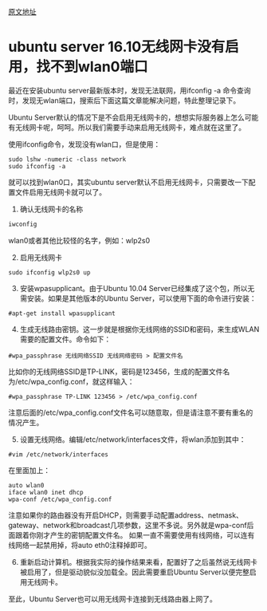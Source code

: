 [原文地址](http://www.linuxdiyf.com/linux/29760.html)

# ubuntu server 16.10无线网卡没有启用，找不到wlan0端口

最近在安装ubuntu server最新版本时，发现无法联网，用ifconfig -a 命令查询时，发现无wlan端口，搜索后下面这篇文章能解决问题，特此整理记录下。
 
Ubuntu Server默认的情况下是不会启用无线网卡的，想想实际服务器上怎么可能有无线网卡呢，呵呵。所以我们需要手动来启用无线网卡，难点就在这里了。

使用ifconfig命令，发现没有wlan口，但是使用：
```ssh
sudo lshw -numeric -class network
sudo ifconfig -a
```


就可以找到wlan0口，其实ubuntu server默认不启用无线网卡，只需要改一下配置文件启用无线网卡就可以了。

1. 确认无线网卡的名称
```sh
iwconfig
```
wlan0或者其他比较怪的名字，例如：wlp2s0

2. 启用无线网卡 
```ssh
sudo ifconfig wlp2s0 up
```

3. 安装wpasupplicant。由于Ubuntu 10.04 Server已经集成了这个包，所以无需安装。如果是其他版本的Ubuntu Server，可以使用下面的命令进行安装：
```ssh
#apt-get install wpasupplicant
```
4. 生成无线路由密钥。这一步就是根据你无线网络的SSID和密码，来生成WLAN需要的配置文件。命令如下：
```ssh
#wpa_passphrase 无线网络SSID 无线网络密码 > 配置文件名
```
比如你的无线网络SSID是TP-LINK，密码是123456，生成的配置文件名为/etc/wpa_config.conf，就这样输入：
```ssh
#wpa_passphrase TP-LINK 123456 > /etc/wpa_config.conf
```
注意后面的/etc/wpa_config.conf文件名可以随意取，但是请注意不要有重名的情况产生。
 
5. 设置无线网络。编辑/etc/network/interfaces文件，将wlan添加到其中：
```ssh
#vim /etc/network/interfaces
```
在里面加上：
```ssh
auto wlan0
iface wlan0 inet dhcp
wpa-conf /etc/wpa_config.conf
```
注意如果你的路由器没有开启DHCP，则需要手动配置address、netmask、gateway、network和broadcast几项参数，这里不多说。另外就是wpa-conf后面跟着你刚才产生的密钥配置文件名。
如果一直不需要使用有线网络，可以连有线网络一起禁用掉，将auto eth0注释掉即可。
 
6. 重新启动计算机。根据我实际的操作结果来看，配置好了之后虽然说无线网卡被启用了，但是驱动貌似没加载全。因此需要重启Ubuntu Server以便完整启用无线网卡。
 
至此，Ubuntu Server也可以用无线网卡连接到无线路由器上网了。
